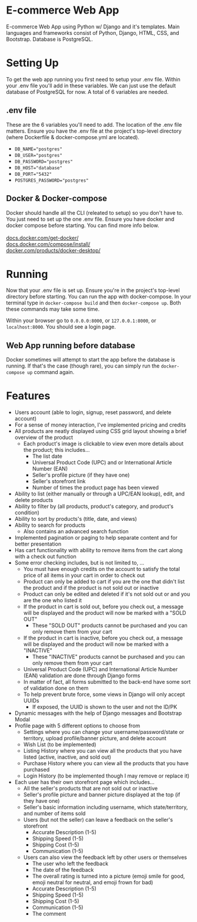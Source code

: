 # E-commerce Web App
E-commerce Web App using Python w/ Django and it's templates. Main languages and frameworks consist of Python, Django, HTML, CSS, and Bootstrap. Database is PostgreSQL.

# Setting Up
To get the web app running you first need to setup your .env file. Within your .env file you'll add in these variables. We can just use the default database of PostgreSQL for now. A total of 6 variables are needed.

## .env file
These are the 6 variables you'll need to add. The location of the .env file matters. Ensure you have the .env file at the project's top-level directory (where Dockerfile & docker-compose.yml are located).
* `DB_NAME="postgres"`
* `DB_USER="postgres"`
* `DB_PASSWORD="postgres"`
* `DB_HOST="database"`
* `DB_PORT="5432"`
* `POSTGRES_PASSWORD="postgres"`

## Docker & Docker-compose
Docker should handle all the CLI (releated to setup) so you don't have to. You just need to set up the one .env file. Ensure you have docker and docker compose before starting. You can find more info below.<br><br>
[docs.docker.com/get-docker/](https://docs.docker.com/get-docker/)<br>
[docs.docker.com/compose/install/](https://docs.docker.com/compose/install/)<br>
[docker.com/products/docker-desktop/](https://www.docker.com/products/docker-desktop/)

# Running
Now that your .env file is set up. Ensure you're in the project's top-level directory before starting. You can run the app with docker-compose. In your terminal type in `docker-compose build` and then `docker-compose up`. Both these commands may take some time.

Within your browser go to `0.0.0.0:8000`, or `127.0.0.1:8000`, or `localhost:8000`. You should see a login page.

## Web App running before database
Docker sometimes will attempt to start the app before the database is running. If that's the case (though rare), you can simply run the `docker-compose up` command again.

# Features
* Users account (able to login, signup, reset password, and delete account)
* For a sense of money interaction, I've implemented pricing and credits
* All products are neatly displayed using CSS grid layout showing a brief overview of the product
  * Each product's image is clickable to view even more details about the product; this includes...
    * The list date
    * Universal Product Code (UPC) and or International Article Number (EAN)
    * Seller's profile picture (if they have one)
    * Seller's storefront link
    * Number of times the product page has been viewed
* Ability to list (either manually or through a UPC/EAN lookup), edit, and delete products
* Ability to filter by (all products, product's category, and product's condition)
* Ability to sort by products's (title, date, and views)
* Ability to search for products
  * Also contains an advanced search function
* Implemented pagination or paging to help separate content and for better presentation
* Has cart functionality with ability to remove items from the cart along with a check out function
* Some error checking includes, but is not limited to, ...
  * You must have enough credits on the account to satisfy the total price of all items in your cart in order to check out
  * Product can only be added to cart if you are the one that didn't list the product and if the product is not sold out or inactive
  * Product can only be edited and deleted if it's not sold out or and you are the one who listed it
  * If the product in cart is sold out, before you check out, a message will be displayed and the product will now be marked with a "SOLD OUT"
    * These "SOLD OUT" products cannot be purchased and you can only remove them from your cart
  * If the product in cart is inactive, before you check out, a message will be displayed and the product will now be marked with a "INACTIVE"
    * These "INACTIVE" products cannot be purchased and you can only remove them from your cart
  * Universal Product Code (UPC) and International Article Number (EAN) validation are done through Django forms
  * In matter of fact, all forms submitted to the back-end have some sort of validation done on them
  * To help prevent brute force, some views in Django will only accept UUIDs
    * If exposed, the UUID is shown to the user and not the ID/PK
* Dynamic messages with the help of Django messages and Bootstrap Modal
* Profile page with 5 different options to choose from
  * Settings where you can change your username/password/state or territory, upload profile/banner picture, and delete account
  * Wish List (to be implemented)
  * Listing History where you can view all the products that you have listed (active, inactive, and sold out)
  * Purchase History where you can view all the products that you have purchased
  * Login History (to be implemented though I may remove or replace it)
* Each user has their own storefront page which includes...
  * All the seller's products that are not sold out or inactive
  * Seller's profile picture and banner picture displayed at the top (if they have one)
  * Seller's basic information including username, which state/territory, and number of items sold
  * Users (but not the seller) can leave a feedback on the seller's storefront
    * Accurate Description (1-5)
    * Shipping Speed (1-5)
    * Shipping Cost (1-5)
    * Communication (1-5)
  * Users can also view the feedback left by other users or themselves
    * The user who left the feedback
    * The date of the feedback
    * The overall rating is turned into a picture (emoji smile for good, emoji neutral for neutral, and emoji frown for bad)
    * Accurate Description (1-5)
    * Shipping Speed (1-5)
    * Shipping Cost (1-5)
    * Communication (1-5)
    * The comment